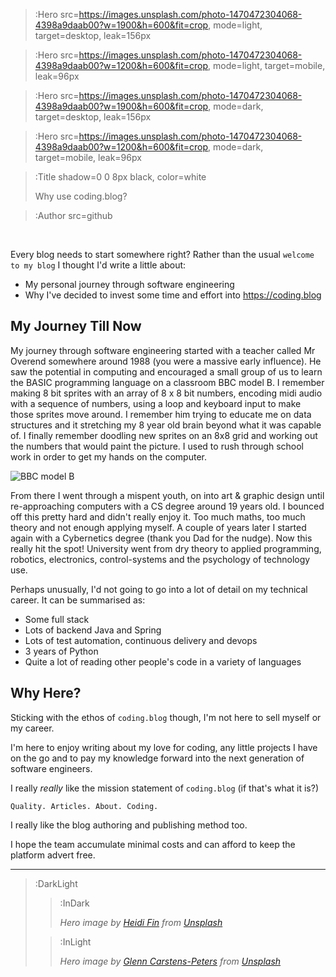 > :Hero src=https://images.unsplash.com/photo-1470472304068-4398a9daab00?w=1900&h=600&fit=crop,
>       mode=light,
>       target=desktop,
>       leak=156px

> :Hero src=https://images.unsplash.com/photo-1470472304068-4398a9daab00?w=1200&h=600&fit=crop,
>       mode=light,
>       target=mobile,
>       leak=96px

> :Hero src=https://images.unsplash.com/photo-1470472304068-4398a9daab00?w=1900&h=600&fit=crop,
>       mode=dark,
>       target=desktop,
>       leak=156px

> :Hero src=https://images.unsplash.com/photo-1470472304068-4398a9daab00?w=1200&h=600&fit=crop,
>       mode=dark,
>       target=mobile,
>       leak=96px

> :Title shadow=0 0 8px black, color=white
>
> Why use coding.blog?

> :Author src=github

<br>

Every blog needs to start somewhere right? Rather than the usual `welcome to my blog` I thought I'd write a little about:

* My personal journey through software engineering
* Why I've decided to invest some time and effort into https://coding.blog

## My Journey Till Now

My journey through software engineering started with a teacher called Mr Overend somewhere around 1988 (you were a 
massive early influence). He saw the potential in computing and encouraged a small group of us to learn the BASIC
programming language on a classroom BBC model B. I remember making 8 bit sprites with an array of 8 x 8 bit numbers,
encoding midi audio with a sequence of numbers, using a loop and keyboard input to make those sprites move around. I
remember him trying to educate me on data structures and it stretching my 8 year old brain beyond what it was capable of.
I finally remember doodling new sprites on an 8x8 grid and working out the numbers that would paint the picture. I used
to rush through school work in order to get my hands on the computer. 

![BBC model B](https://upload.wikimedia.org/wikipedia/commons/3/32/BBC_Micro_Front_Restored.jpg)

From there I went through a mispent youth, on into art & graphic design until re-approaching computers with a CS degree 
around 19 years old. I bounced off this pretty hard and didn't really enjoy it. Too much maths, too much theory and not 
enough applying myself. A couple of years later I started again with a Cybernetics degree (thank you Dad for the nudge). 
Now this really hit the spot! University went from dry theory to applied programming, robotics, electronics, control-systems
and the psychology of technology use.

Perhaps unusually, I'd not going to go into a lot of detail on my technical career. It can be summarised as:
 
* Some full stack
* Lots of backend Java and Spring
* Lots of test automation, continuous delivery and devops
* 3 years of Python
* Quite a lot of reading other people's code in a variety of languages

## Why Here?

Sticking with the ethos of `coding.blog` though, I'm not here to sell myself or my career. 

I'm here to enjoy writing about my love for coding, any little projects I have on the go and to pay my knowledge forward 
into the next generation of software engineers. 

I really *really* like the mission statement of `coding.blog` (if that's what it is?)

```
Quality. Articles. About. Coding.
``` 

I really like the blog authoring and publishing method too. 

I hope the team accumulate minimal costs and can afford to keep the platform advert free.

  


---

> :DarkLight
> > :InDark
> >
> > _Hero image by [Heidi Fin](https://unsplash.com/@heidifin) from [Unsplash](https://unsplash.com)_
>
> > :InLight
> >
> > _Hero image by [Glenn Carstens-Peters](https://unsplash.com/@glenncarstenspeters) from [Unsplash](https://unsplash.com)_